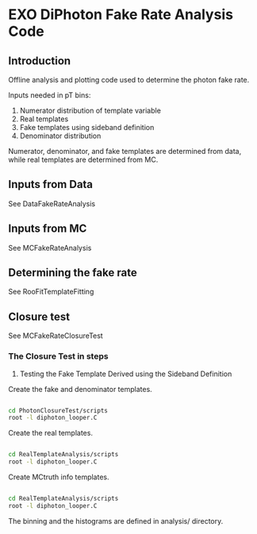 # EXO DiPhoton Fake Rate Analysis Code

## Introduction

Offline analysis and plotting code used to determine the photon fake rate.

Inputs needed in pT bins:
1. Numerator distribution of template variable
2. Real templates
3. Fake templates using sideband definition
4. Denominator distribution

Numerator, denominator, and fake templates are determined from data, while real templates are determined from MC.

## Inputs from Data
See DataFakeRateAnalysis

## Inputs from MC
See MCFakeRateAnalysis

## Determining the fake rate
See RooFitTemplateFitting

## Closure test
See MCFakeRateClosureTest

### The Closure Test in steps
1. Testing the Fake Template Derived using the Sideband Definition <br>

Create the fake and denominator templates.
```bash

cd PhotonClosureTest/scripts
root -l diphoton_looper.C

```
Create the real templates.

```bash

cd RealTemplateAnalysis/scripts
root -l diphoton_looper.C

```
Create MCtruth info templates. 
```bash

cd RealTemplateAnalysis/scripts
root -l diphoton_looper.C

```

The binning and the histograms are defined in analysis/ directory.
